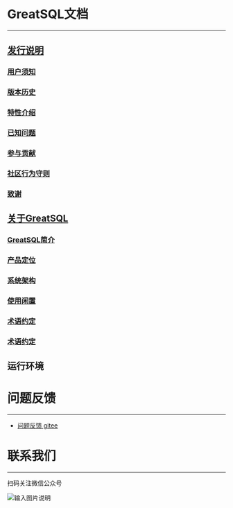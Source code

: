 # GreatSQL文档
---
## [发行说明](./1-docs-intro/1-docs-intro.md)
### [用户须知](./1-docs-intro/1-1-notes-to-users.md)
### [版本历史](./1-docs-intro/1-2-release-history.md)
### [特性介绍](./1-docs-intro/1-3-greatsql-features.md)
### [已知问题](./1-docs-intro/1-4-issues-known.md)
### [参与贡献](./1-docs-intro/1-5-contribute-to-greatsql.md)
### [社区行为守则](./1-docs-intro/1-6-community-rules.md)
### [致谢](./1-docs-intro/1-7-thanks.md)

## [关于GreatSQL](./2-about-greatsql/2-about-greatsql.md)
### [GreatSQL简介](./2-about-greatsql/2-1-greatsql-brief-intro.md)
### [产品定位](./2-about-greatsql/2-2-greatsql-product-positioning.md)
### [系统架构]()
### [使用闲置]()
### [术语约定]()
### [术语约定]()

## 运行环境

# 问题反馈
---
- [问题反馈 gitee](https://gitee.com/GreatSQL/GreatSQL-Doc/issues)


# 联系我们
---

扫码关注微信公众号

![输入图片说明](https://images.gitee.com/uploads/images/2021/0802/141935_2ea2c196_8779455.jpeg "greatsql社区-wx-qrcode-0.5m.jpg")
